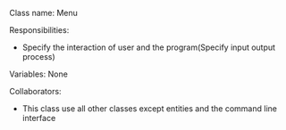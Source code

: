 Class name: Menu 

Responsibilities:
* Specify the interaction of user and the program(Specify input output process)

Variables: None

Collaborators:
* This class use all other classes except entities and the command line interface
